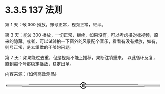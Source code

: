 # 3.3.5 137 法则

第 1 天：破 300 播放，账号正常，视频正常，继续。

第 3 天：能破 300 播放，一切正常，继续，如果没有，可以考虑换对标视频，原来的隐藏。或者，可以试试拍一下窗外的风景配个音乐，看看有没有播放，如有，则号正常，是去重做的不够的问题。

第 7 天：如果能过去重，但是视频不能上推荐，果断注销重来。 以此循环反复，直到每个号都稳定播放，稳定出单。

内容来源：《如何高效测品》

![](img/c9a4b1645956a6ffd8cd9d1a92046c27.png)